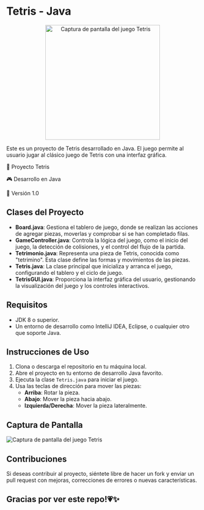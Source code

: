 # Tetris - Java
<p align="center">
  <img src="https://github.com/user-attachments/assets/8cfede3d-b49d-4ffd-9126-1ca4ac02eb71"
    alt="Captura de pantalla del juego Tetris" 
    width="300">
  </p>


Este es un proyecto de Tetris desarrollado en Java. El juego permite al usuario jugar al clásico juego de Tetris con una interfaz gráfica.

🚀 Proyecto Tetris

🎮 Desarrollo en Java

📌 Versión 1.0


## Clases del Proyecto

- **Board.java**: Gestiona el tablero de juego, donde se realizan las acciones de agregar piezas, moverlas y comprobar si se han completado filas.
- **GameController.java**: Controla la lógica del juego, como el inicio del juego, la detección de colisiones, y el control del flujo de la partida.
- **Tetrimonio.java**: Representa una pieza de Tetris, conocida como "tetrimino". Esta clase define las formas y movimientos de las piezas.
- **Tetris.java**: La clase principal que inicializa y arranca el juego, configurando el tablero y el ciclo de juego.
- **TetrisGUI.java**: Proporciona la interfaz gráfica del usuario, gestionando la visualización del juego y los controles interactivos.

## Requisitos

- JDK 8 o superior.
- Un entorno de desarrollo como IntelliJ IDEA, Eclipse, o cualquier otro que soporte Java.

## Instrucciones de Uso

1. Clona o descarga el repositorio en tu máquina local.
2. Abre el proyecto en tu entorno de desarrollo Java favorito.
3. Ejecuta la clase `Tetris.java` para iniciar el juego.
4. Usa las teclas de dirección para mover las piezas:
   - **Arriba**: Rotar la pieza.
   - **Abajo**: Mover la pieza hacia abajo.
   - **Izquierda/Derecha**: Mover la pieza lateralmente.

## Captura de Pantalla

![Captura de pantalla del juego Tetris](https://github.com/user-attachments/assets/494d8d40-66e9-4502-b1fb-99424f3b595e)

## Contribuciones

Si deseas contribuir al proyecto, siéntete libre de hacer un fork y enviar un pull request con mejoras, correcciones de errores o nuevas características.

## Gracias por ver este repo!💗✨



